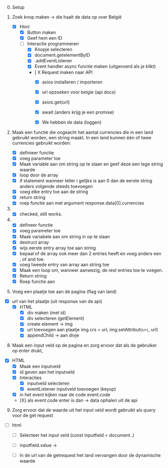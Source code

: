 0. Setup

1. Zoek knop maken -> die haalt de data op over België
    - [X] Html
        - [X] Button maken
        - [X] Geef hem een ID
      - [ ] Interactie programmeren
          - [X] Knopje selecteren
          - [X] document.getelementByID
          - [X] .addEventListener
          - [X] Event handler async functie maken (uitgevoerd als je klikt)
          - [ X Request maken naar API
            - [X] axios installeren / importeren
            - [X] url opzoeken voor belgie (api docs)  
            - [X] axios.get(url)
            - [X] await (anders krijg je een promise)
            - [X] We hebben de data (loggen)
    

4. Maak een functie die ongeacht het aantal currencies die in een land gebruikt worden, een string maakt. In een land kunnen één of twee currencies gebruikt worden:
    - [X] definieer functie
    - [X] voeg parameter toe
    - [X] Maak variable aan om string op te slaan en geef deze een lege string waarde  
    - [X] loop door de array
    - [X]  if statement wanneer teller i gelijks is aan 0 dan de eerste string anders volgende steeds toevoegen
    - [X] voeg elke entry toe aan de string 
    - [X] return string
    - [X] roep functie aan met argument response.data[0].currencies

5. - [X] checked, still works. 

6. - [X] defineer functie
   - [X] voeg parameter toe
   - [X] Maak variabele aan om string in op te slaan
   - [X] destruct array
   - [X] wijs eerste entry array toe aan string
   - [X] bepaal of de array ook meer dan 2 entries heeft en voeg anders een , of and toe. 
   - [X] voeg tweede entry van array aan string toe
   - [X] Maak een loop om, wanneer aanwezig, de rest entries toe te voegen.
   - [X] Return string
    -[X] Roep functie aan
    
7. Voeg een plaatje toe aan de pagina (flag van land)

- [X] url van het plaatje  (uit response van de api)
  -[X] HTML
    - [X] div maken (met id)
    - [X] div selecteren (getElement)
    - [X] create element -> img
    - [X] url toevoegen aan plaatje img.crs = url, img.setAttribut(`src`, url)  
    - [X] appendChild -> aan divje
    
8. Maak een input veld op de pagina en zorg ervoor dat als de gebruiker op enter drukt,

- [X] HTML
    - [X] Maak een inputveld
    - [X] id geven aan het inputveld
    - [X] Interacties 
      - [X] inputveld selecteren
      - [X] eventListener inputveld toevoegen (keyup)
    - [X] in het event kijken naar de code event.code
    - [X} als event.code enter is dan -> data ophalen uit de api
    
9. Zorg ervoor dat de waarde uit het input veld wordt gebruikt als query voor de get request

- [ ] html
  - [ ] Selecteer het input veld (const inputfield = document..)
  - [ ] inputfield.value -> 
  - [ ] In de url van de getrequest het land vervangen door de dynamische waarde  

